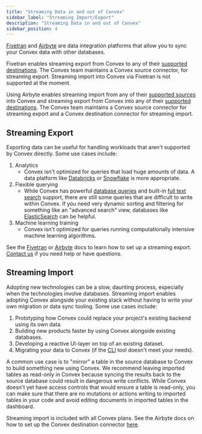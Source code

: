 ```yaml
---
title: "Streaming Data in and out of Convex"
sidebar_label: "Streaming Import/Export"
description: "Streaming Data in and out of Convex"
sidebar_position: 4
---
```


[Fivetran](https://www.fivetran.com) and [Airbyte](https://airbyte.com) are data
integration platforms that allow you to sync your Convex data with other
databases.

Fivetran enables streaming export from Convex to any of their
[supported destinations](https://fivetran.com/docs/destinations). The Convex
team maintains a Convex source connector, for streaming export. Streaming import
into Convex via Fivetran is not supported at the moment.

Using Airbyte enables streaming import from any of their
[supported sources](https://airbyte.com/connectors?connector-type=Sources) into
Convex and streaming export from Convex into any of their
[supported destinations](https://airbyte.com/connectors?connector-type=Destinations).
The Convex team maintains a Convex source connector for streaming export and a
Convex destination connector for streaming import.

<BetaAdmonition feature="Fivetran & Airbyte integrations" verb="are" />

## Streaming Export

Exporting data can be useful for handling workloads that aren't supported by
Convex directly. Some use cases include:

1. Analytics
   - Convex isn't optimized for queries that load huge amounts of data. A data
     platform like [Databricks](https://www.databricks.com) or
     [Snowflake](https://www.snowflake.com/) is more appropriate.
2. Flexible querying
   - While Convex has powerful
     [database queries](/docs/database/reading-data/reading-data.mdx#querying-documents)
     and built-in [full text search](/docs/search.mdx) support, there are still
     some queries that are difficult to write within Convex. If you need very
     dynamic sorting and filtering for something like an "advanced search" view,
     databases like [ElasticSearch](https://www.elastic.co) can be helpful.
3. Machine learning training
   - Convex isn't optimized for queries running computationally intensive
     machine learning algorithms.

<ProFeatureUpsell feature="Streaming export" verb="requires" />

See the [Fivetran](https://fivetran.com/integrations/convex) or
[Airbyte](https://docs.airbyte.com/integrations/sources/convex) docs to learn
how to set up a streaming export. [Contact us](https://convex.dev/community) if
you need help or have questions.

## Streaming Import

Adopting new technologies can be a slow, daunting process, especially when the
technologies involve databases. Streaming import enables adopting Convex
alongside your existing stack without having to write your own migration or data
sync tooling. Some use cases include:

1. Prototyping how Convex could replace your project's existing backend using
   its own data.
2. Building new products faster by using Convex alongside existing databases.
3. Developing a reactive UI-layer on top of an existing dataset.
4. Migrating your data to Convex (if the [CLI](/docs/cli.md) tool doesn't meet
   your needs).

<Admonition type="caution" title="Make imported tables read-only">
A common use case is to "mirror" a table in the source database to Convex to
build something new using Convex. We recommend leaving imported
tables as read-only in Convex because syncing the results back to the source
database could result in dangerous write conflicts. While Convex doesn't yet
have access controls that would ensure a table is read-only, you can make sure that
there are no mutations or actions writing to imported tables in your code and avoid editing
documents in imported tables in the dashboard.
</Admonition>

Streaming import is included with all Convex plans. See the Airbyte docs on how
to set up the Convex destination connector
[here](https://docs.airbyte.com/integrations/destinations/convex).
